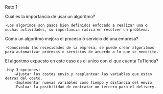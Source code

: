 Reto 1:

Cual es la importancia de usar un algoritmo?

    -Los algorimos son pasos bien definidos enfocado a realizar una o muchas actividades, su importancia radica en resolver un problema.

Como un algoritmo mejora el proceso o servicio de una empresa?

    -Conociendo las necesidades de la empresa, se puede crear algoritmos para automatizar procesos o servicios de acuerdo a lo que se necesite.

El algoritmo expuesto en este caso es el unico con el que cuenta TuTienda?

    -Hay 3 opciones:
        -Ajustar los costos envio y reeplantear las variables que estan detras del costo.
        -Implementar nuevas variables como tiempo y distancia del envio.
        -Evaluar la posibilidad de contratar un tercero para el delivery.